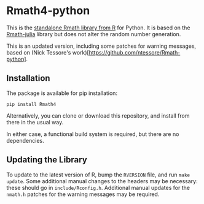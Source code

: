 Rmath4-python
============

This is the [standalone Rmath library from R][Rmath] for Python. It is based on
the [Rmath-julia] library but does not alter the random number generation.

This is an updated version, including some patches for warning messages, based on (Nick Tessore's work)[https://github.com/ntessore/Rmath-python].


Installation
------------

The package is available for pip installation:

    pip install Rmath4

Alternatively, you can clone or download this repository, and install from
there in the usual way.

In either case, a functional build system is required, but there are no
dependencies.


Updating the Library
--------------------

To update to the latest version of R, bump the `RVERSION` file, and run `make
update`. Some additional manual changes to the headers may be necessary: these
should go in `include/Rconfig.h`. Additional manual updates for the `nmath.h` patches for the warning messages may be required.


[Rmath]: https://cran.r-project.org/doc/manuals/r-release/R-admin.html#The-standalone-Rmath-library
[Rmath-julia]: https://github.com/JuliaStats/Rmath-julia
